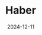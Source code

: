 ---  
layout: startup_page  
title: "Haber"  
id: "haberwater.com"  
permalink: "/haberhaberwater.com12112024/"  
website: "https://www.haberwater.com/"  
funding_round: "Series C"  
funding_amount: "$44M"  
investors: "Creaegis, BEENEXT, Accel"  
about: "Haber develops AI-driven robots that automate factory tasks, from sample collection to analysis. Their technology has helped clients save significant resources and reduce emissions, focusing on improving efficiency and sustainability in industrial processes. The company serves clients across various industries, including manufacturing, metals processing, and food and beverage."  
markets: "Manufacturing, AI, Robotics, Metals and Metal Processing, Food and Beverage Processing, Automation Machinery Manufacturing, Industrial Automation, Internet of Things, Water"  
hq: "Pune, Maharashtra, India"  
founded_year: "2017"  
linkedin: "https://www.linkedin.com/company/haber-tech"  
twitter: "https://twitter.com/haber_tech"  
instagram: ""  
facebook: ""  
crunchbase: "https://www.crunchbase.com/organization/haber"  
pitchbook: "https://pitchbook.com/profiles/company/268013-44"  

date_display: "11-Dec-2024"  
date: "2024-12-11"

# SEO Optimization  
meta_title: "Haber - Series C Funding ($44M)"  
meta_description: "Haber, Haber develops AI-driven robots that automate factory tasks, from sample collection to analysis. Their technology has helped clients save significant ..."  
meta_keywords: "Haber, Manufacturing, AI, Robotics, Metals and Metal Processing, Food and Beverage Processing, Automation Machinery Manufacturing, Industrial Automation, Internet of Things, Water, Series C funding"  
canonical_url: "https://startup.projectstartups.com/haberhaberwater.com12112024/"  
---